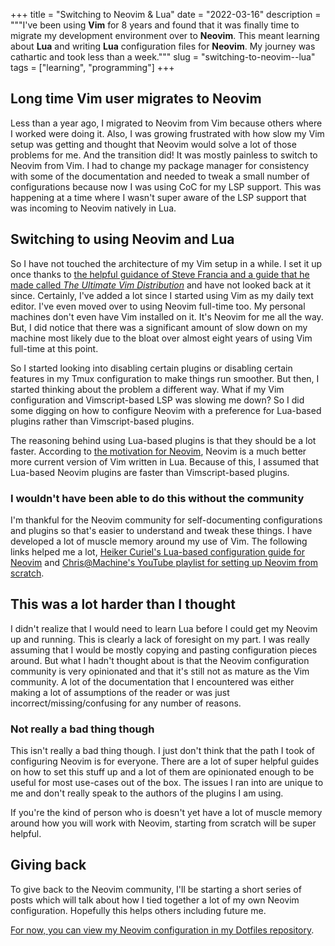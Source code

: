 +++
title = "Switching to Neovim & Lua"
date = "2022-03-16"
description = """I've been using **Vim** for 8 years and found that it was finally time to migrate my development environment over to **Neovim**. This meant learning about **Lua** and writing **Lua** configuration files for **Neovim**. My journey was cathartic and took less than a week."""
slug = "switching-to-neovim--lua"
tags = ["learning", "programming"]
+++

## Long time Vim user migrates to Neovim

Less than a year ago, I migrated to Neovim from Vim because others where I
worked were doing it. Also, I was growing frustrated with how slow my Vim setup
was getting and thought that Neovim would solve a lot of those problems for me.
And the transition did! It was mostly painless to switch to Neovim from Vim. I
had to change my package manager for consistency with some of the documentation
and needed to tweak a small number of configurations because now I was using CoC
for my LSP support. This was happening at a time where I wasn't super aware of
the LSP support that was incoming to Neovim natively in Lua.

## Switching to using Neovim and Lua

So I have not touched the architecture of my Vim setup in a while. I set it up
once thanks to [the helpful guidance of Steve Francia and a guide that he made
called _The Ultimate Vim Distribution_][sf-vim-distro] and have not looked back
at it since. Certainly, I've added a lot since I started using Vim as my daily
text editor. I've even moved over to using Neovim full-time too. My personal
machines don't even have Vim installed on it. It's Neovim for me all the way.
But, I did notice that there was a significant amount of slow down on my machine
most likely due to the bloat over almost eight years of using Vim full-time at
this point.

[sf-vim-distro]: http://vim.spf13.com

So I started looking into disabling certain plugins or disabling certain
features in my Tmux configuration to make things run smoother. But then, I
started thinking about the problem a different way. What if my Vim configuration
and Vimscript-based LSP was slowing me down? So I did some digging on how to
configure Neovim with a preference for Lua-based plugins rather than
Vimscript-based plugins.

The reasoning behind using Lua-based plugins is that they should be a lot
faster. According to [the motivation for Neovim][nvim-intro], Neovim is a much
better more current version of Vim written in Lua. Because of this, I assumed
that Lua-based Neovim plugins are faster than Vimscript-based plugins.

[nvim-intro]: https://github.com/neovim/neovim/wiki/Introduction#motivation

### I wouldn't have been able to do this without the community

I'm thankful for the Neovim community for self-documenting configurations and
plugins so that's easier to understand and tweak these things. I have
developed a lot of muscle memory around my use of Vim. The following links
helped me a lot, [Heiker Curiel's Lua-based configuration guide for
Neovim][heiker-curiel-nvim-config] and [Chris@Machine's YouTube playlist for
setting up Neovim from scratch][chris@machine-yt-playlist].

[heiker-curiel-nvim-config]: https://vonheikemen.github.io/devlog/tools/configuring-neovim-using-lua/
[chris@machine-yt-playlist]: https://www.youtube.com/watch?v=ctH-a-1eUME&list=PLhoH5vyxr6Qq41NFL4GvhFp-WLd5xzIzZ

## This was a lot harder than I thought

I didn't realize that I would need to learn Lua before I could get my Neovim up
and running. This is clearly a lack of foresight on my part. I was really
assuming that I would be mostly copying and pasting configuration pieces around.
But what I hadn't thought about is that the Neovim configuration community is
very opinionated and that it's still not as mature as the Vim community. A lot
of the documentation that I encountered was either making a lot of assumptions
of the reader or was just incorrect/missing/confusing for any number of reasons.

### Not really a bad thing though

This isn't really a bad thing though. I just don't think that the path I took of
configuring Neovim is for everyone. There are a lot of super helpful guides on
how to set this stuff up and a lot of them are opinionated enough to be useful
for most use-cases out of the box. The issues I ran into are unique to me and
don't really speak to the authors of the plugins I am using.

If you're the kind of person who is doesn't yet have a lot of muscle memory
around how you will work with Neovim, starting from scratch will be super
helpful.

## Giving back

To give back to the Neovim community, I'll be starting a short series of posts
which will talk about how I tied together a lot of my own Neovim configuration.
Hopefully this helps others including future me.

[For now, you can view my Neovim configuration in my Dotfiles
repository][srht-dotfiles].

[srht-dotfiles]: https://git.sr.ht/~rogeruiz/.files/tree/main/item/private_dot_config/nvim
